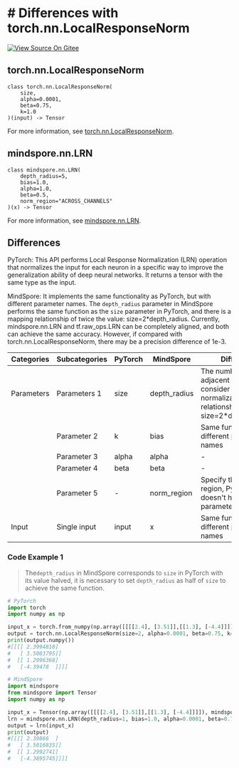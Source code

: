 # # Differences with torch.nn.LocalResponseNorm

[![View Source On Gitee](https://mindspore-website.obs.cn-north-4.myhuaweicloud.com/website-images/master/resource/_static/logo_source_en.png)](https://gitee.com/mindspore/docs/blob/master/docs/mindspore/source_en/note/api_mapping/pytorch_diff/LRN.md)

## torch.nn.LocalResponseNorm

```text
class torch.nn.LocalResponseNorm(
    size,
    alpha=0.0001,
    beta=0.75,
    k=1.0
)(input) -> Tensor
```

For more information, see [torch.nn.LocalResponseNorm](https://pytorch.org/docs/1.8.1/generated/torch.nn.LocalResponseNorm.html).

## mindspore.nn.LRN

```text
class mindspore.nn.LRN(
    depth_radius=5,
    bias=1.0,
    alpha=1.0,
    beta=0.5,
    norm_region="ACROSS_CHANNELS"
)(x) -> Tensor
```

For more information, see [mindspore.nn.LRN](https://www.mindspore.cn/docs/en/master/api_python/nn/mindspore.nn.LRN.html).

## Differences

PyTorch: This API performs Local Response Normalization (LRN) operation that normalizes the input for each neuron in a specific way to improve the generalization ability of deep neural networks. It returns a tensor with the same type as the input.

MindSpore: It implements the same functionality as PyTorch, but with different parameter names. The `depth_radius` parameter in MindSpore performs the same function as the `size` parameter in PyTorch, and there is a mapping relationship of twice the value: size=2*depth_radius. Currently, mindspore.nn.LRN and tf.raw_ops.LRN can be completely aligned, and both can achieve the same accuracy. However, if compared with torch.nn.LocalResponseNorm, there may be a precision difference of 1e-3.

| Categories | Subcategories |PyTorch | MindSpore | Difference |
| --- | --- | --- | --- |---|
|Parameters | Parameters 1 | size       | depth_radius         | The number of adjacent neurons to consider for normalization,mapping relationship: size=2*depth_radius|
| | Parameter 2 | k       | bias         | Same function, different parameter names      |
| | Parameter 3 | alpha       | alpha         | - |
| | Parameter 4 | beta       | beta         | - |
| | Parameter 5 | -       | norm_region         | Specify the norm region, PyTorch doesn't have this parameter |
| Input | Single input | input  | x | Same function, different parameter names |

### Code Example 1

> The`depth_radius` in MindSpore corresponds to `size` in PyTorch with its value halved, it is necessary to set `depth_radius` as half of `size` to achieve the same function.

```python
# PyTorch
import torch
import numpy as np

input_x = torch.from_numpy(np.array([[[[2.4], [3.51]],[[1.3], [-4.4]]]], dtype=np.float32))
output = torch.nn.LocalResponseNorm(size=2, alpha=0.0001, beta=0.75, k=1.0)(input_x)
print(output.numpy())
#[[[[ 2.3994818]
#   [ 3.5083795]]
#  [[ 1.2996368]
#   [-4.39478  ]]]]

# MindSpore
import mindspore
from mindspore import Tensor
import numpy as np

input_x = Tensor(np.array([[[[2.4], [3.51]],[[1.3], [-4.4]]]]), mindspore.float32)
lrn = mindspore.nn.LRN(depth_radius=1, bias=1.0, alpha=0.0001, beta=0.75)
output = lrn(input_x)
print(output)
#[[[[ 2.39866  ]
#   [ 3.5016835]]
#  [[ 1.2992741]
#   [-4.3895745]]]]
```
